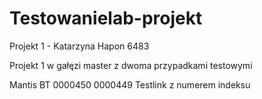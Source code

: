 # Testowanielab-projekt

Projekt 1 - Katarzyna Hapon
6483

Projekt 1 w gałęzi master z dwoma przypadkami testowymi

Mantis BT 0000450 0000449
Testlink z numerem indeksu
